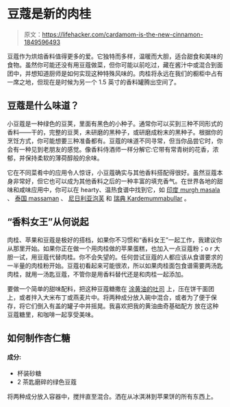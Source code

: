 # 豆蔻是新的肉桂

> 原文：<https://lifehacker.com/cardamom-is-the-new-cinnamon-1849596493>

豆蔻作为烘焙香料值得更多的爱。它独特而多样，温暖而大胆，适合甜食和美味的食物。虽然你可能还没有用豆蔻做菜，但你可能以前吃过，藏在酱汁中或混合到面团中，并想知道厨师是如何实现这种特殊风味的。肉桂将永远在我们的橱柜中占有一席之地，但现在是时候为另一个 1.5 英寸的香料罐腾出空间了。



## 豆蔻是什么味道？

小豆蔻是一种绿色的豆荚，里面有黑色的小种子。通常你可以买到三种不同形式的香料——干的，完整的豆荚，未研磨的黑种子，或研磨成粉末的黑种子。根据你的烹饪方式，你可能想要三种准备都有。豆蔻的味道不同寻常，但当你品尝它时，你会有一种见到老朋友的感觉。像香料侍酒师一样分解它:它带有常青树的花香，浓郁，并保持柔软的薄荷醇般的余味。

它在不同菜肴中的应用令人惊讶，小豆蔻确实与其他香料搭配得很好。虽然豆蔻本身非常好，但它也可以成为其他香料之后的一种丰富的填充香气。在世界各地的甜味和咸味应用中，你可以在 hearty、温热食谱中找到它，如 [印度 murgh masala](https://www.archanaskitchen.com/murgh-masala-recipe-chicken-legs-in-a-spicy-sauce) 、 [泰国 massaman](https://www.templeofthai.com/recipes/massaman_curry.php) 、 [尼日利亚泡芙](https://www.diasporaco.com/blogs/recipes/yewande-komolafes-cardamom-puff-puffs) 和 [瑞典 Kardemummabullar](https://skandibaking.com/kardemummabullar-swedish-cardamom-buns/) 。

## “香料女王”从何说起

肉桂、苹果和豆蔻是极好的搭档，如果你不习惯和“香料女王”一起工作，我建议你从那里开始。如果你正在做一个用肉桂做的苹果蛋糕，也加入一点豆蔻粉；o r 大胆一试，用豆蔻代替肉桂。你不会失望的。任何尝试豆蔻的人都应该从食谱要求的一半量的肉桂粉开始。豆蔻初看起来可能很浓，所以如果肉桂面包食谱需要两汤匙肉桂，就用一汤匙豆蔻，不管你是用香料替代还是和肉桂一起添加。

要做一个简单的甜味配料，把这种豆蔻糖撒在 [涂黄油的吐司](https://lifehacker.com/you-should-fry-your-cinnamon-toast-1849542344) 上，压在饼干面团上，或者拌入大米布丁或燕麦片中。将两种成分放入碗中混合，或者为了便于保存，将它们倒入有盖的罐子中并摇晃。我喜欢把我的黄油曲奇基础配方 放在这种豆蔻糖里，和咖啡一起享受美味。

## 如何制作杏仁糖

#### 成分:

*   杯装砂糖
*   2 茶匙磨碎的绿色豆蔻

将两种成分放入容器中，搅拌直至混合。洒在从冰淇淋到苹果饼的所有东西上。
